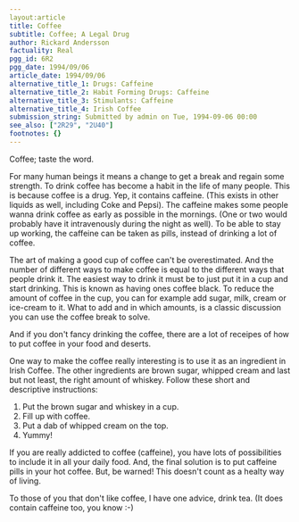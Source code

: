 ```yaml
---
layout:article
title: Coffee
subtitle: Coffee; A Legal Drug
author: Rickard Andersson
factuality: Real
pgg_id: 6R2
pgg_date: 1994/09/06
article_date: 1994/09/06
alternative_title_1: Drugs: Caffeine
alternative_title_2: Habit Forming Drugs: Caffeine
alternative_title_3: Stimulants: Caffeine
alternative_title_4: Irish Coffee
submission_string: Submitted by admin on Tue, 1994-09-06 00:00
see_also: ["2R29", "2U40"]
footnotes: {}
---
```

<div>
<p>Coffee; taste the word.</p>
<p>For many human beings it means a change to get a break and regain some strength. To drink coffee has become a habit in the life of many people. This is because coffee is a drug. Yep, it contains caffeine. (This exists in other liquids as well, including Coke and Pepsi). The caffeine makes some people wanna drink coffee as early as possible in the mornings. (One or two would probably have it intravenously during the night as well). To be able to stay up working, the caffeine can be taken as pills, instead of drinking a lot of coffee.</p>
<p>The art of making a good cup of coffee can't be overestimated. And the number of different ways to make coffee is equal to the different ways that people drink it. The easiest way to drink it must be to just put it in a cup and start drinking. This is known as having ones coffee black. To reduce the amount of coffee in the cup, you can for example add sugar, milk, cream or ice-cream to it. What to add and in which amounts, is a classic discussion you can use the coffee break to solve.</p>
<p>And if you don't fancy drinking the coffee, there are a lot of receipes of how to put coffee in your food and deserts.</p>
<p>One way to make the coffee really interesting is to use it as an ingredient in Irish Coffee. The other ingredients are brown sugar, whipped cream and last but not least, the right amount of whiskey. Follow these short and descriptive instructions:</p>
<ol>
<li value="1">Put the brown sugar and whiskey in a cup.</li>
<li value="2">Fill up with coffee.</li>
<li value="3">Put a dab of whipped cream on the top.</li>
<li value="4">Yummy!</li>
</ol>
<p>If you are really addicted to coffee (caffeine), you have lots of possibilities to include it in all your daily food. And, the final solution is to put caffeine pills in your hot coffee. But, be warned! This doesn't count as a healty way of living.</p>
<p>To those of you that don't like coffee, I have one advice, drink tea. (It does contain caffeine too, you know :-)</p>
</div>
